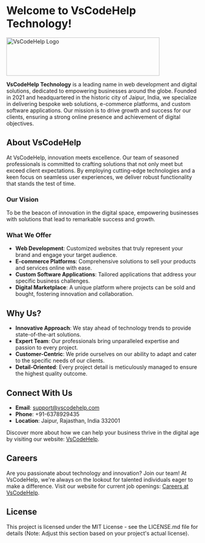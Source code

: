 # Welcome to VsCodeHelp Technology!

<img src="https://www.vscodehelp.com/uploads/website-images/logo-2024-02-07-02-12-21-7243.png" alt="VsCodeHelp Logo" width="400" height="100">

**VsCodeHelp Technology** is a leading name in web development and digital solutions, dedicated to empowering businesses around the globe. Founded in 2021 and headquartered in the historic city of Jaipur, India, we specialize in delivering bespoke web solutions, e-commerce platforms, and custom software applications. Our mission is to drive growth and success for our clients, ensuring a strong online presence and achievement of digital objectives.

## About VsCodeHelp

At VsCodeHelp, innovation meets excellence. Our team of seasoned professionals is committed to crafting solutions that not only meet but exceed client expectations. By employing cutting-edge technologies and a keen focus on seamless user experiences, we deliver robust functionality that stands the test of time.

### Our Vision

To be the beacon of innovation in the digital space, empowering businesses with solutions that lead to remarkable success and growth.

### What We Offer

- **Web Development**: Customized websites that truly represent your brand and engage your target audience.
- **E-commerce Platforms**: Comprehensive solutions to sell your products and services online with ease.
- **Custom Software Applications**: Tailored applications that address your specific business challenges.
- **Digital Marketplace**: A unique platform where projects can be sold and bought, fostering innovation and collaboration.

## Why Us?

- **Innovative Approach**: We stay ahead of technology trends to provide state-of-the-art solutions.
- **Expert Team**: Our professionals bring unparalleled expertise and passion to every project.
- **Customer-Centric**: We pride ourselves on our ability to adapt and cater to the specific needs of our clients.
- **Detail-Oriented**: Every project detail is meticulously managed to ensure the highest quality outcome.

## Connect With Us

- **Email**: [support@vscodehelp.com](https://www.vscodehelp.com/contact-us)
- **Phone**: +91-6378929435
- **Location**: Jaipur, Rajasthan, India 332001

Discover more about how we can help your business thrive in the digital age by visiting our website: [VsCodeHelp](https://www.vscodehelp.com).

## Careers

Are you passionate about technology and innovation? Join our team! At VsCodeHelp, we're always on the lookout for talented individuals eager to make a difference. Visit our website for current job openings: [Careers at VsCodeHelp](https://www.vscodehelp.com).

## License

This project is licensed under the MIT License - see the LICENSE.md file for details (Note: Adjust this section based on your project's actual license).
